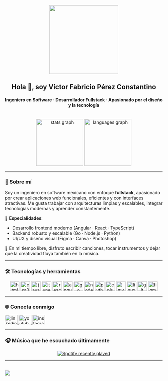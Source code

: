 <br clear="both">

<div align="center">
  <img height="220" src="https://avatars.githubusercontent.com/u/147129134?s=400&u=5e731fe108cecb0edd9872ab06edb23813e7fed2&v=4" />
</div>

<h2 align="center">Hola 👋, soy Víctor Fabricio Pérez Constantino</h2>
<h4 align="center">Ingeniero en Software · Desarrollador Fullstack · Apasionado por el diseño y la tecnología</h4>

<br clear="both">

<div align="center">
  <img src="https://github-readme-stats.vercel.app/api?username=FabricioPRZ&show_icons=true&theme=github_dark&locale=es&hide_border=false" height="150" alt="stats graph" />
  <img src="https://github-readme-stats.vercel.app/api/top-langs?username=FabricioPRZ&layout=compact&langs_count=7&theme=github_dark&hide_border=false" height="150" alt="languages graph" />
</div>

---

### 🙋 Sobre mí

Soy un ingeniero en software mexicano con enfoque **fullstack**, apasionado por crear aplicaciones web funcionales, eficientes y con interfaces atractivas. Me gusta trabajar con arquitecturas limpias y escalables, integrar tecnologías modernas y aprender constantemente.

🎯 **Especialidades**:
- Desarrollo frontend moderno (Angular · React · TypeScript)
- Backend robusto y escalable (Go · Node.js · Python)
- UI/UX y diseño visual (Figma · Canva · Photoshop)

🎵 En mi tiempo libre, disfruto escribir canciones, tocar instrumentos y dejar que la creatividad fluya también en la música.

---

### 🛠️ Tecnologías y herramientas

<div align="center">
  <img src="https://cdn.jsdelivr.net/gh/devicons/devicon/icons/html5/html5-original-wordmark.svg" height="30" alt="html5" />
  <img src="https://cdn.jsdelivr.net/gh/devicons/devicon/icons/css3/css3-original-wordmark.svg" height="30" alt="css3" />
  <img src="https://cdn.jsdelivr.net/gh/devicons/devicon/icons/javascript/javascript-plain.svg" height="30" alt="javascript" />
  <img src="https://cdn.jsdelivr.net/gh/devicons/devicon/icons/typescript/typescript-original.svg" height="30" alt="typescript" />
  <img src="https://cdn.jsdelivr.net/gh/devicons/devicon/icons/react/react-original-wordmark.svg" height="30" alt="react" />
  <img src="https://cdn.jsdelivr.net/gh/devicons/devicon/icons/angularjs/angularjs-original.svg" height="30" alt="angular" />
  <img src="https://cdn.jsdelivr.net/gh/devicons/devicon/icons/go/go-original-wordmark.svg" height="30" alt="go" />
  <img src="https://cdn.jsdelivr.net/gh/devicons/devicon/icons/nodejs/nodejs-original-wordmark.svg" height="30" alt="nodejs" />
  <img src="https://cdn.jsdelivr.net/gh/devicons/devicon/icons/python/python-original-wordmark.svg" height="30" alt="python" />
  <img src="https://cdn.jsdelivr.net/gh/devicons/devicon/icons/cplusplus/cplusplus-original.svg" height="30" alt="cplusplus" />
  <img src="https://cdn.jsdelivr.net/gh/devicons/devicon/icons/mysql/mysql-original-wordmark.svg" height="30" alt="mysql" />
  <img src="https://cdn.jsdelivr.net/gh/devicons/devicon/icons/linux/linux-original.svg" height="30" alt="linux" />
  <img src="https://cdn.jsdelivr.net/gh/devicons/devicon/icons/git/git-original-wordmark.svg" height="30" alt="git" />
  <img src="https://cdn.jsdelivr.net/gh/devicons/devicon/icons/figma/figma-original.svg" height="30" alt="figma" />
</div>

---

### 🌐 Conecta conmigo

<div align="left">
  <a href="https://www.linkedin.com/in/victor-fabricio-perez-constantino-8727512b6/" target="_blank">
    <img src="https://raw.githubusercontent.com/maurodesouza/profile-readme-generator/master/src/assets/icons/social/linkedin/default.svg" width="40" height="30" alt="linkedin" />
  </a>
  <a href="https://www.youtube.com/@fabricioprz" target="_blank">
    <img src="https://raw.githubusercontent.com/maurodesouza/profile-readme-generator/master/src/assets/icons/social/youtube/default.svg" width="40" height="30" alt="youtube" />
  </a>
  <a href="https://www.instagram.com/fabricio_perez23/" target="_blank">
    <img src="https://raw.githubusercontent.com/maurodesouza/profile-readme-generator/master/src/assets/icons/social/instagram/default.svg" width="40" height="30" alt="instagram" />
  </a>
</div>

---

### 🎧 Música que he escuchado últimamente

<div align="center">
  <a href="https://open.spotify.com/user/31k3e5yx5dp2uy36u7yeioxnp6qi">
    <img src="https://spotify-recently-played-readme.vercel.app/api?user=31k3e5yx5dp2uy36u7yeioxnp6qi&count=5&unique=false" alt="Spotify recently played" />
  </a>
</div>

---

<br clear="both">

<img align="left" src="https://visitor-badge.laobi.icu/badge?page_id=FabricioPRZ.FabricioPRZ&left_color=darkorange&right_color=darkorange&left_text=Views" />
